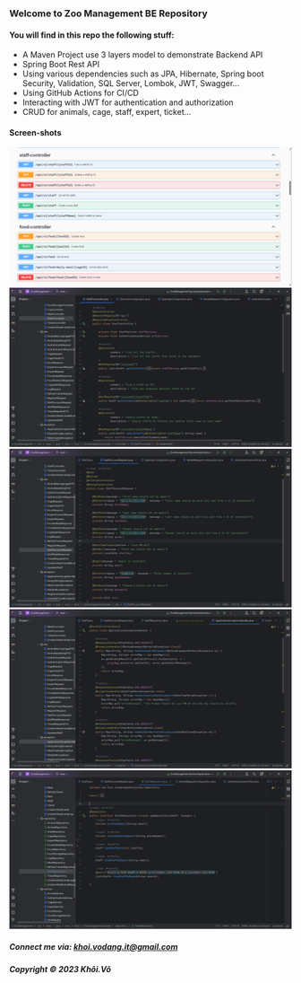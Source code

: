 ### Welcome to Zoo Management BE Repository

#### You will find in this repo the following stuff:

* A Maven Project use 3 layers model to demonstrate Backend API
* Spring Boot Rest API
* Using various dependencies such as JPA, Hibernate, Spring boot Security, Validation, SQL Server, Lombok, JWT, Swagger...
* Using GitHub Actions for CI/CD
* Interacting with JWT for authentication and authorization
* CRUD for animals, cage, staff, expert, ticket...

#### Screen-shots
![Zoo Management Swagger](https://github.com/khoikalen/ZooManagementBE/blob/master/screenshots/ZMS_Swagger.png)
![Zoo Management Controller](https://github.com/khoikalen/ZooManagementBE/blob/master/screenshots/ZMS_Controller.png)
![Zoo Management DTO](https://github.com/khoikalen/ZooManagementBE/blob/master/screenshots/ZMS_DTO.png)
![Zoo Management Validation Exception](https://github.com/khoikalen/ZooManagementBE/blob/master/screenshots/ZMS_Validation_Exception.png)
![Zoo Management Repository](https://github.com/khoikalen/ZooManagementBE/blob/master/screenshots/ZMS_Repository.png)

##### Connect me via: khoi.vodang.it@gmail.com

##### Copyright &#169; 2023 Khôi.Võ


